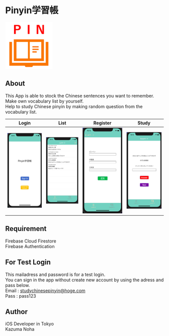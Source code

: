 # Pinyin学習帳
<img src="images/Screenshots/icon.png" width=150>

## About
This App is able to stock the Chinese sentences you want to remember.<br>
Make own vocabulary list by yourself.<br>
Help to study Chinese pinyin by making random question from the vocabulary list.<br>

|Login|List|Register|Study|
|:--:|:--:|:--:|:--:|
|<img src="images/Screenshots/screenshot1.png">|<img src="images/Screenshots/screenshot2.png">|<img src="images/Screenshots/screenshot3.png">|<img src="images/Screenshots/screenshot4.png">|

## Requirement
Firebase Cloud Firestore<br>
Firebase Authentication<br>

## For Test Login
This mailadress and password is for a test login.<br>
You can sign in the app without create new account by using the adress and pass below.<br>
Email : studychinesepinyin@hoge.com<br>
Pass : pass123<br>

## Author
iOS Developer in Tokyo<br>
Kazuma Noha
